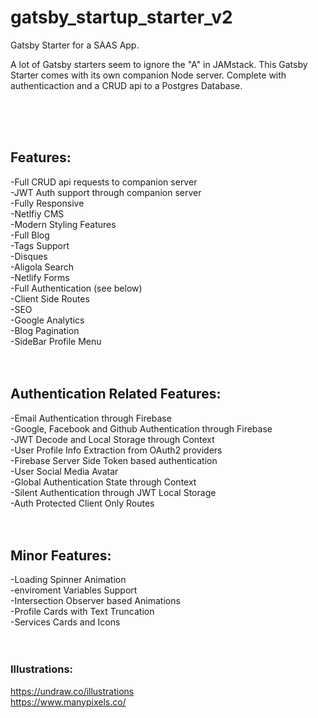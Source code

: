 # gatsby_startup_starter_v2


Gatsby Starter for a SAAS App.   


A lot of Gatsby starters seem to ignore the "A" in JAMstack. This Gatsby Starter comes with its own companion Node server. Complete with authenticaction and a CRUD api to a Postgres Database.  

<br/><br/><br/>


## Features:  
-Full CRUD api requests to companion server  
-JWT Auth support through companion server  
-Fully Responsive  
-Netlfiy CMS  
-Modern Styling Features  
-Full Blog  
-Tags Support  
-Disques  
-Aligola Search  
-Netlify Forms  
-Full Authentication (see below)  
-Client Side Routes  
-SEO  
-Google Analytics  
-Blog Pagination  
-SideBar Profile Menu  
<br/><br/>


## Authentication Related Features:   
-Email Authentication through Firebase  
-Google, Facebook and Github Authentication through Firebase  
-JWT Decode and Local Storage through Context  
-User Profile Info Extraction from OAuth2 providers  
-Firebase Server Side Token based authentication  
-User Social Media Avatar  
-Global Authentication State through Context  
-Silent Authentication through JWT Local Storage  
-Auth Protected Client Only Routes  
<br/><br/>


## Minor Features:  
-Loading Spinner Animation  
-enviroment Variables Support  
-Intersection Observer based Animations  
-Profile Cards with Text Truncation  
-Services Cards and Icons  
<br/><br/>



### Illustrations:  
https://undraw.co/illustrations \
https://www.manypixels.co/








